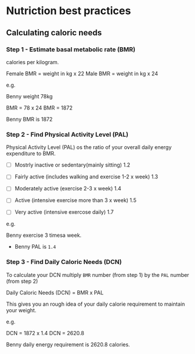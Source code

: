 # Nutriction best practices


## Calculating caloric needs

### Step 1 - Estimate basal metabolic rate (BMR)

calories per kilogram.

Female BMR = weight in kg x 22
Male BMR = weight in kg x 24

e.g.

Benny weight 78kg

BMR = 78 x 24
BMR = 1872

Benny BMR is 1872


### Step 2 - Find Physical Activity Level (PAL)

Physical Activity Level (PAL) os the ratio of your overall daily energy expenditure to BMR.

- [ ] Mostrly inactive or sedentary(mainly sitting)             1.2
- [ ] Fairly active (includes walking and exercise 1-2 x week)  1.3
- [ ] Moderately active (exercise 2-3 x week)                   1.4
- [ ] Active (intensive exercise more than 3 x week)            1.5
- [ ] Very active (intensive exercose daily)                    1.7 


e.g.

Benny exercise 3 timesa week.
 - Benny PAL is `1.4`

 
### Step 3 - Find Daily Caloric Needs (DCN)

To calculate your DCN multiply `BMR` number (from step 1) by the `PAL` number (from step 2)

Daily Caloric Needs (DCN) = BMR x PAL

This gives you an rough idea of your daily calorie requirement to maintain your weight.


e.g.

DCN = 1872 x 1.4
DCN = 2620.8

Benny daily energy requirement is 2620.8 calories.